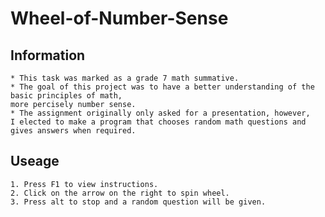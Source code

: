 # Wheel-of-Number-Sense

## Information
	* This task was marked as a grade 7 math summative.
	* The goal of this project was to have a better understanding of the basic principles of math, 
	more percisely number sense.
	* The assignment originally only asked for a presentation, however, 
	I elected to make a program that chooses random math questions and gives answers when required.
	
## Useage
	1. Press F1 to view instructions.
	2. Click on the arrow on the right to spin wheel.
	3. Press alt to stop and a random question will be given.